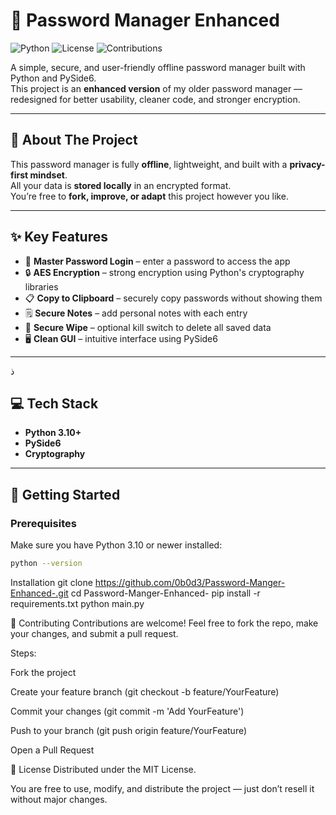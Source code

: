 # 🔐 Password Manager Enhanced

![Python](https://img.shields.io/badge/python-3.10+-blue.svg)
![License](https://img.shields.io/badge/license-MIT-green.svg)
![Contributions](https://img.shields.io/badge/contributions-welcome-brightgreen.svg)

A simple, secure, and user-friendly offline password manager built with Python and PySide6.  
This project is an **enhanced version** of my older password manager — redesigned for better usability, cleaner code, and stronger encryption.

---

## 📌 About The Project

This password manager is fully **offline**, lightweight, and built with a **privacy-first mindset**.  
All your data is **stored locally** in an encrypted format.  
You’re free to **fork, improve, or adapt** this project however you like.

---

## ✨ Key Features

- 🔑 **Master Password Login** – enter a password to access the app
- 🔒 **AES Encryption** – strong encryption using Python's cryptography libraries
- 📋 **Copy to Clipboard** – securely copy passwords without showing them
- 🗒️ **Secure Notes** – add personal notes with each entry
- 🧹 **Secure Wipe** – optional kill switch to delete all saved data
- 🖥️ **Clean GUI** – intuitive interface using PySide6

---
ذ
## 💻 Tech Stack

- **Python 3.10+**
- **PySide6**
- **Cryptography**

---

## 🚀 Getting Started

### Prerequisites
Make sure you have Python 3.10 or newer installed:

```bash
python --version
```
Installation
git clone https://github.com/0b0d3/Password-Manger-Enhanced-.git
cd Password-Manger-Enhanced-
pip install -r requirements.txt
python main.py

🤝 Contributing
Contributions are welcome!
Feel free to fork the repo, make your changes, and submit a pull request.

Steps:

Fork the project

Create your feature branch (git checkout -b feature/YourFeature)

Commit your changes (git commit -m 'Add YourFeature')

Push to your branch (git push origin feature/YourFeature)

Open a Pull Request

📄 License
Distributed under the MIT License.

You are free to use, modify, and distribute the project — just don’t resell it without major changes.


